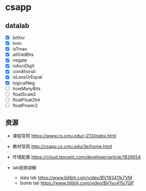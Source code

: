 # csapp

## datalab
- [x] bitXor
- [x] tmin
- [x] isTmax
- [x] allOddBits
- [x] negate
- [x] isAsciDigit
- [x] conditional
- [x] isLessOrEqual
- [x] logicalNeg
- [ ] howManyBits
- [ ] floatScale2
- [ ] floatFloat2Int
- [ ] floatPower2

## 资源
* 课程官网
https://www.cs.cmu.edu/~213/index.html

* 教材官网
http://csapp.cs.cmu.edu/3e/home.html

* 环境配置
https://cloud.tencent.com/developer/article/1826654

* lab视频讲解
    * data lab
    https://www.bilibili.com/video/BV183411k7VM
    * bomb lab
    https://www.bilibili.com/video/BV1vu411o7QP
    